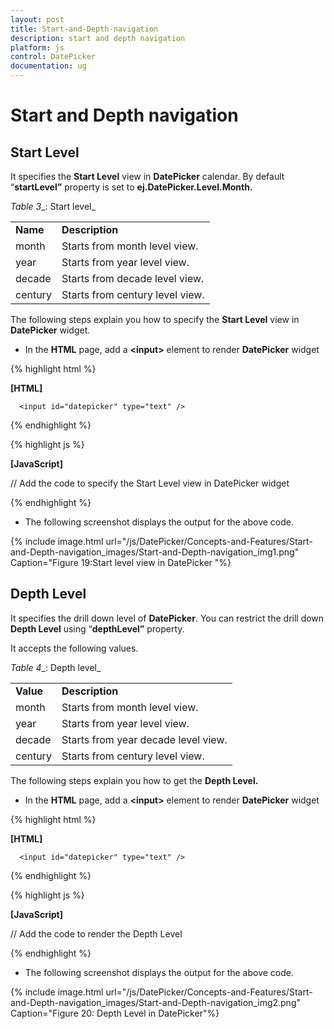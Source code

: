 ```yaml
---
layout: post
title: Start-and-Depth-navigation
description: start and depth navigation
platform: js
control: DatePicker
documentation: ug
---
```


# Start and Depth navigation

## Start Level

It specifies the **Start Level** view in **DatePicker** calendar. By default “**startLevel”** property is set to **ej.DatePicker.Level.Month.**

_Table_ _3__: Start level_

<table>
<tr>
<td>
<b>Name </b></td><td>
<b>Description</b></td></tr>
<tr>
<td>
month</td><td>
Starts from month level view.</td></tr>
<tr>
<td>
year</td><td>
Starts from year level view.</td></tr>
<tr>
<td>
decade</td><td>
Starts from decade level view.</td></tr>
<tr>
<td>
century</td><td>
Starts from century level view.</td></tr>
</table>


The following steps explain you how to specify the **Start Level** view in **DatePicker** widget.

* In the **HTML** page, add a **&lt;input&gt;** element to render **DatePicker** widget

{% highlight html %}
  
  **[HTML]**
  
      <input id="datepicker" type="text" />
      
  {% endhighlight %}
  
  {% highlight js %}

  **[JavaScript]**

// Add the code to specify the Start Level view in DatePicker widget

<script type="text/javascript">
        $(function () {
            // declaration
            $("#datepicker").ejDatePicker({
                startLevel: ej.DatePicker.Level.Century
            });
        });

    </script>

  {% endhighlight %}

* The following screenshot displays the output for the above code.

{% include image.html url="/js/DatePicker/Concepts-and-Features/Start-and-Depth-navigation_images/Start-and-Depth-navigation_img1.png" Caption="Figure 19:Start level view in DatePicker               "%}

## Depth Level

It specifies the drill down level of **DatePicker**. You can restrict the drill down **Depth Level** using “**depthLevel”** property. 

It accepts the following values. 

_Table_ _4__: Depth level_

<table>
<tr>
<td>
<b>Value</b></td><td>
<b>Description</b></td></tr>
<tr>
<td>
month</td><td>
Starts from month level view.</td></tr>
<tr>
<td>
year</td><td>
Starts from year level view.</td></tr>
<tr>
<td>
decade</td><td>
Starts from year decade level view.</td></tr>
<tr>
<td>
century</td><td>
Starts from century level view. </td></tr>
</table>


The following steps explain you how to get the **Depth Level.**

* In the **HTML** page, add a **&lt;input&gt;** element to render **DatePicker** widget

{% highlight html %}
  
  **[HTML]**
  
      <input id="datepicker" type="text" />
      
  {% endhighlight %}
  
  {% highlight js %}

  **[JavaScript]**

// Add the code to render the Depth Level

<script type="text/javascript">
        $(function () {
            // declaration
            $("#datepicker").ejDatePicker({
            startLevel:ej.DatePicker.Level.Century,
             depthLevel: ej.DatePicker.Level.Year
            });
        });
  </script>

  {% endhighlight %}


* The following screenshot displays the output for the above code.

{% include image.html url="/js/DatePicker/Concepts-and-Features/Start-and-Depth-navigation_images/Start-and-Depth-navigation_img2.png" Caption="Figure 20: Depth Level in DatePicker"%}

